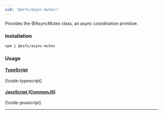 ```yaml
---
uid: '@esfx/async-mutex!'
---
```


Provides the @AsyncMutex class, an async coordination primitive.

### Installation

```sh
npm i @esfx/async-mutex
```

### Usage

#### [TypeScript](#tab/ts)
[!code-typescript[](../examples/usage.ts#usage)]
#### [JavaScript (CommonJS)](#tab/js)
[!code-javascript[](../examples/usage.js#usage)]
***
